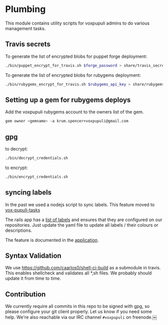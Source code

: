 # Plumbing

This module contains utility scripts for voxpupuli admins to
do various management tasks.

## Travis secrets

To generate the list of encrypted blobs for puppet forge deployment:

```bash
./bin/puppet_encrypt_for_travis.sh $forge_password > share/travis_secrets
```

To generate the list of encrypted blobs for rubygems deployment:

```bash
./bin/rubygems_encrypt_for_travis.sh $rubygems_api_key > share/rubygems_travis_secrets.yaml
```

## Setting up a gem for rubygems deploys

Add the voxpupuli rubygems account to the owners list of the gem.

```bash
gem owner <gemname> -a krum.spencer+voxpupuli@gmail.com
```

## gpg

to decrypt:

```bash
./bin/decrypt_credentials.sh
```

to encrypt:

```bash
./bin/encrypt_credentials.sh
```

## syncing labels

In the past we used a nodejs script to sync labels. This feature moved to
[vox-pupuli-tasks](https://github.com/voxpupuli/vox-pupuli-tasks#vox-pupuli-tasks---the-webapp-for-community-management)

The rails app has a [list of labels](https://github.com/voxpupuli/vox-pupuli-tasks/blob/67d27076e025de2d8336d535da91eac8bb5d667f/config/voxpupuli.yml#L42)
and ensures that they are configured on our repositories. Just update the yaml
file to update all labels / their colours or descriptions.

The feature is documented in the [application](https://github.com/voxpupuli/vox-pupuli-tasks#sync-github-labels).

## Syntax Validation

We use <https://github.com/caarlos0/shell-ci-build> as a submodule in travis. This enables shellcheck and validates all \*,sh files. We probably should update it from time to time.

## Contribution

We currently require all commits in this repo to be signed with gpg, so please
configure your git client properly. Let us know if you need some help. We're
also reachable via our IRC channel `#voxpupuli` on freenode.￼

